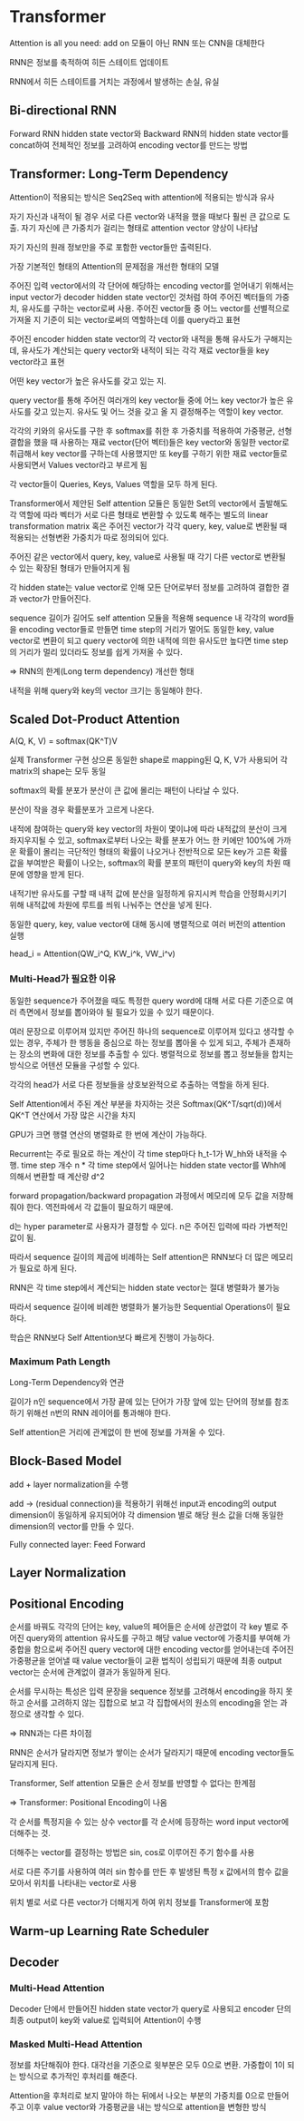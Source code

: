 # Transformer
Attention is all you need: add on 모듈이 아닌 RNN 또는 CNN을 대체한다

RNN은 정보를 축적하여 히든 스테이트 업데이트

RNN에서 히든 스테이트를 거치는 과정에서 발생하는 손실, 유실

## Bi-directional RNN
Forward RNN hidden state vector와 Backward RNN의 hidden state vector를 concat하여 전체적인 정보를 고려하여 encoding vector를 만드는 방법

## Transformer: Long-Term Dependency
Attention이 적용되는 방식은 Seq2Seq with attention에 적용되는 방식과 유사


자기 자신과 내적이 될 경우 서로 다른 vector와 내적을 했을 때보다 훨씬 큰 값으로 도출. 자기 자신에 큰 가중치가 걸리는 형태로 attention vector 양상이 나타남

자기 자신의 원래 정보만을 주로 포함한 vector들만 출력된다.

가장 기본적인 형태의 Attention의 문제점을 개선한 형태의 모델

주어진 입력 vector에서의 각 단어에 해당하는 encoding vector를 얻어내기 위해서는 input vector가 decoder hidden state vector인 것처럼 하여 주어진 벡터들의 가중치, 유사도를 구하는 vector로써 사용. 주어진 vector들 중 어느 vector를 선별적으로 가져올 지 기준이 되는 vector로써의 역할하는데 이를 query라고 표현

주어진 encoder hidden state vector의 각 vector와 내적을 통해 유사도가 구해지는데, 유사도가 계산되는 query vector와 내적이 되는 각각 재료 vector들을 key vector라고 표현

어떤 key vector가 높은 유사도를 갖고 있는 지.

query vector를 통해 주어진 여러개의 key vector들 중에 어느 key vector가 높은 유사도를 갖고 있는지. 유사도 및 어느 것을 갖고 올 지 결정해주는 역할이 key vector.

각각의 키와의 유사도를 구한 후 softmax를 취한 후 가중치를 적용하여 가중평균, 선형 결합을 했을 때 사용하는 재료 vector(단어 벡터)들은 key vector와 동일한 vector로 취급해서 key vector를 구하는데 사용했지만 또 key를 구하기 위한 재료 vector들로 사용되면서 Values vector라고 부르게 됨

각 vector들이 Queries, Keys, Values 역할을 모두 하게 된다.

Transformer에서 제안된 Self attention 모듈은 동일한 Set의 vector에서 출발해도 각 역할에 따라 벡터가 서로 다른 형태로 변환할 수 있도록 해주는 별도의 linear transformation matrix 혹은 주어진 vector가 각각 query, key, value로 변환될 때 적용되는 선형변환 가중치가 따로 정의되어 있다.

주어진 같은 vector에서 query, key, value로 사용될 때 각기 다른 vector로 변환될 수 있는 확장된 형태가 만들어지게 됨

각 hidden state는 value vector로 인해 모든 단어로부터 정보를 고려하여 결합한 결과 vector가 만들어진다.

sequence 길이가 길어도 self attention 모듈을 적용해 sequence 내 각각의 word들을 encoding vector들로 만들면 time step의 거리가 멀어도 동일한 key, value vector로 변환이 되고 query vector에 의한 내적에 의한 유사도만 높다면 time step의 거리가 멀리 있더라도 정보를 쉽게 가져올 수 있다.

=> RNN의 한계(Long term dependency) 개선한 형태

내적을 위해 query와 key의 vector 크기는 동일해야 한다.

## Scaled Dot-Product Attention

A(Q, K, V) = softmax(QK^T)V

실제 Transformer 구현 상으론 동일한 shape로 mapping된 Q, K, V가 사용되어 각 matrix의 shape는 모두 동일


softmax의 확률 분포가 분산이 큰 값에 몰리는 패턴이 나타날 수 있다.

분산이 작을 경우 확률분포가 고르게 나온다.

내적에 참여하는 query와 key vector의 차원이 몇이냐에 따라 내적값의 분산이 크게 좌지우지될 수 있고, softmax로부터 나오는 확률 분포가 어느 한 키에만 100%에 가까운 확률이 몰리는 극단적인 형태의 확률이 나오거나 전반적으로 모든 key가 고른 확률 값을 부여받은 확률이 나오는, softmax의 확률 분포의 패턴이 query와 key의 차원 때문에 영향을 받게 된다.

내적기반 유사도를 구할 때 
내적 값에 분산을 일정하게 유지시켜 학습을 안정화시키기 위해 내적값에 차원에 루트를 씌워 나눠주는 연산을 넣게 된다.


동일한 query, key, value vector에 대해 동시에 병렬적으로 여러 버전의 attention 실행

head_i = Attention(QW_i^Q, KW_i^k, VW_i^v)

### Multi-Head가 필요한 이유
동일한 sequence가 주어졌을 때도 특정한 query word에 대해 서로 다른 기준으로 여러 측면에서 정보를 뽑아와야 될 필요가 있을 수 있기 때문이다.

여러 문장으로 이루어져 있지만 주어진 하나의 sequence로 이루어져 있다고 생각할 수 있는 경우, 주체가 한 행동을 중심으로 하는 정보를 뽑아올 수 있게 되고, 주체가 존재하는 장소의 변화에 대한 정보를 추출할 수 있다. 병렬적으로 정보를 뽑고 정보들을 합치는 방식으로 어텐션 모듈을 구성할 수 있다.

각각의 head가 서로 다른 정보들을 상호보완적으로 추출하는 역할을 하게 된다.

Self Attention에서 주된 계산 부분을 차지하는 것은 Softmax(QK^T/sqrt(d))에서 QK^T 연산에서 가장 많은 시간을 차지

GPU가 크면 행렬 연산의 병렬화로 한 번에 계산이 가능하다.

Recurrent는 주로 필요로 하는 계산이 각 time step마다 h_t-1가 W_hh와 내적을 수행. time step 개수 n * 각 time step에서 일어나는 hidden state vector를 Whh에 의해서 변환할 때 계산량 d^2

forward propagation/backward propagation 과정에서 메모리에 모두 값을 저장해줘야 한다. 역전파에서 각 값들이 필요하기 때문에.

d는 hyper parameter로 사용자가 결정할 수 있다. n은 주어진 입력에 따라 가변적인 값이 됨.

따라서 sequence 길이의 제곱에 비례하는 Self attention은 RNN보다 더 많은 메모리가 필요로 하게 된다.

RNN은 각 time step에서 계산되는 hidden state vector는 절대 병렬화가 불가능

따라서 sequence 길이에 비례한 병렬화가 불가능한 Sequential Operations이 필요하다.

학습은 RNN보다 Self Attention보다 빠르게 진행이 가능하다.

### Maximum Path Length
Long-Term Dependency와 연관

길이가 n인 sequence에서 가장 끝에 있는 단어가 가장 앞에 있는 단어의 정보를 참조하기 위해선 n번의 RNN 레이어를 통과해야 한다.

Self attention은 거리에 관계없이 한 번에 정보를 가져올 수 있다.

## Block-Based Model

add + layer normalization을 수행

add -> (residual connection)을 적용하기 위해선 input과 encoding의 output dimension이 동일하게 유지되어야 각 dimension 별로 해당 원소 값을 더해 동일한 dimension의 vector를 만들 수 있다.

Fully connected layer: Feed Forward

## Layer Normalization

## Positional Encoding
순서를 바꿔도 각각의 단어는 key, value의 페어들은 순서에 상관없이 각 key 별로 주어진 query와의 attention 유사도를 구하고 해당 value vector에 가중치를 부여해 가중합을 함으로써 주어진 query vector에 대한 encoding vector를 얻어내는데 주어진 가중평균을 얻어낼 때 value vector들이 교환 법칙이 성립되기 때문에 최종 output vector는 순서에 관계없이 결과가 동일하게 된다.

순서를 무시하는 특성은 입력 문장을 sequence 정보를 고려해서 encoding을 하지 못하고 순서를 고려하지 않는 집합으로 보고 각 집합에서의 원소의 encoding을 얻는 과정으로 생각할 수 있다.

=> RNN과는 다른 차이점

RNN은 순서가 달라지면 정보가 쌓이는 순서가 달라지기 때문에 encoding vector들도 달라지게 된다.

Transformer, Self attention 모듈은 순서 정보를 반영할 수 없다는 한계점

=> Transformer: Positional Encoding이 나옴

각 순서를 특정지을 수 있는 상수 vector를 각 순서에 등장하는 word input vector에 더해주는 것.

더해주는 vector를 결정하는 방법은 sin, cos로 이루어진 주기 함수를 사용

서로 다른 주기를 사용하여 여러 sin 함수를 만든 후 발생된 특정 x 값에서의 함수 값을 모아서 위치를 나타내는 vector로 사용

위치 별로 서로 다른 vector가 더해지게 하여 위치 정보를 Transformer에 포함

## Warm-up Learning Rate Scheduler

## Decoder
### Multi-Head Attention
Decoder 단에서 만들어진 hidden state vector가 query로 사용되고 encoder 단의 최종 output이 key와 value로 입력되어 Attention이 수행

### Masked Multi-Head Attention
정보를 차단해줘야 한다. 대각선을 기준으로 윗부분은 모두 0으로 변환. 가중합이 1이 되는 방식으로 추가적인 후처리를 해준다.

Attention을 후처리로 보지 말아야 하는 뒤에서 나오는 부분의 가중치를 0으로 만들어주고 이후 value vector와 가중평균을 내는 방식으로 attention을 변형한 방식

